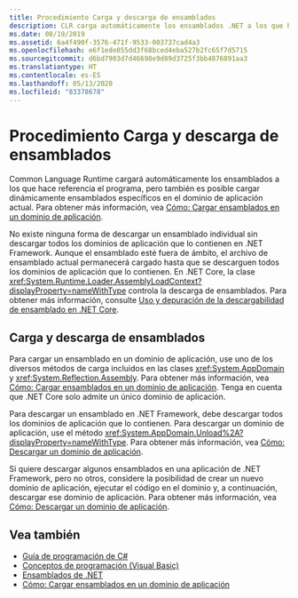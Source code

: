 ```yaml
---
title: Procedimiento Carga y descarga de ensamblados
description: CLR carga automáticamente los ensamblados .NET a los que hace referencia un programa. También puede cargar dinámicamente ensamblados específicos en el dominio de aplicación actual.
ms.date: 08/19/2019
ms.assetid: 6a4f490f-3576-471f-9533-003737cad4a3
ms.openlocfilehash: e6f1ede055dd3f68bced4eba527b2fc65f7d5715
ms.sourcegitcommit: d6bd7903d7d46698e9d89d3725f3bb4876891aa3
ms.translationtype: HT
ms.contentlocale: es-ES
ms.lasthandoff: 05/13/2020
ms.locfileid: "83378678"
---
```

# <a name="how-to-load-and-unload-assemblies"></a>Procedimiento Carga y descarga de ensamblados
Common Language Runtime cargará automáticamente los ensamblados a los que hace referencia el programa, pero también es posible cargar dinámicamente ensamblados específicos en el dominio de aplicación actual. Para obtener más información, vea [Cómo: Cargar ensamblados en un dominio de aplicación](../../framework/app-domains/how-to-load-assemblies-into-an-application-domain.md).

No existe ninguna forma de descargar un ensamblado individual sin descargar todos los dominios de aplicación que lo contienen en .NET Framework. Aunque el ensamblado esté fuera de ámbito, el archivo de ensamblado actual permanecerá cargado hasta que se descarguen todos los dominios de aplicación que lo contienen. En .NET Core, la clase <xref:System.Runtime.Loader.AssemblyLoadContext?displayProperty=nameWithType> controla la descarga de ensamblados. Para obtener más información, consulte [Uso y depuración de la descargabilidad de ensamblado en .NET Core](unloadability.md).

## <a name="load-and-unload-assemblies"></a>Carga y descarga de ensamblados

Para cargar un ensamblado en un dominio de aplicación, use uno de los diversos métodos de carga incluidos en las clases <xref:System.AppDomain> y <xref:System.Reflection.Assembly>. Para obtener más información, vea [Cómo: Cargar ensamblados en un dominio de aplicación](../../framework/app-domains/how-to-load-assemblies-into-an-application-domain.md). Tenga en cuenta que .NET Core solo admite un único dominio de aplicación.

Para descargar un ensamblado en .NET Framework, debe descargar todos los dominios de aplicación que lo contienen. Para descargar un dominio de aplicación, use el método <xref:System.AppDomain.Unload%2A?displayProperty=nameWithType>. Para obtener más información, vea [Cómo: Descargar un dominio de aplicación](../../framework/app-domains/how-to-unload-an-application-domain.md).

Si quiere descargar algunos ensamblados en una aplicación de .NET Framework, pero no otros, considere la posibilidad de crear un nuevo dominio de aplicación, ejecutar el código en el dominio y, a continuación, descargar ese dominio de aplicación. Para obtener más información, vea [Cómo: Descargar un dominio de aplicación](../../framework/app-domains/how-to-unload-an-application-domain.md).  

## <a name="see-also"></a>Vea también

- [Guía de programación de C#](../../csharp/programming-guide/index.md)
- [Conceptos de programación (Visual Basic)](../../visual-basic/programming-guide/concepts/index.md)
- [Ensamblados de .NET](index.md)
- [Cómo: Cargar ensamblados en un dominio de aplicación](../../framework/app-domains/how-to-load-assemblies-into-an-application-domain.md)

